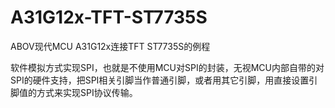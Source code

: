 # A31G12x-TFT-ST7735S

ABOV现代MCU A31G12x连接TFT ST7735S的例程

软件模拟方式实现SPI，也就是不使用MCU对SPI的封装，无视MCU内部自带的对SPI的硬件支持，把SPI相关引脚当作普通引脚，或者用其它引脚，用直接设置引脚值的方式来实现SPI协议传输。
